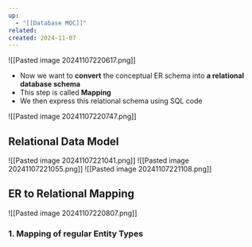 ```yaml
---
up:
  - "[[Database MOC]]"
related: 
created: 2024-11-07
---
```

![[Pasted image 20241107220617.png]]
- Now we want to **convert** the conceptual ER schema into **a relational database schema**
- This step is called **Mapping**
- We then express this relational schema using SQL code

![[Pasted image 20241107220747.png]]
## Relational Data Model
![[Pasted image 20241107221041.png]]
![[Pasted image 20241107221055.png]]
![[Pasted image 20241107221108.png]]
## ER to Relational Mapping
![[Pasted image 20241107220807.png]]
### 1. Mapping of regular Entity Types